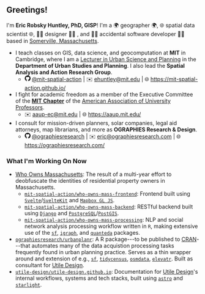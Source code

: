 ## Greetings!

I'm **Eric Robsky Huntley, PhD, GISP**! I'm a 🌍 geographer 🌍, 🌐 spatial data scientist 🌐, 🧑‍🎨 designer 🧑‍🎨 , and 🧑‍💻 accidental software developer 🧑‍💻 based in [Somerville, Massachusetts](https://duckduckgo.com/?q=Somerville%2C+MA&rpl=1&atb=v411-1&iaxm=maps&bbox=-71.09878383918205%2C42.38710356024365%2C-71.0975662584742%2C42.38620424004932).

- I teach classes on GIS, data science, and geocomputation at **MIT** in Cambridge, where I am a [Lecturer in Urban Science and Planning](https://dusp.mit.edu/people/eric-robsky-huntley) in the **Department of Urban Studies and Planning**. I also lead the **Spatial Analysis and Action Research Group**.
  - <img src="github.svg" alt="GitHub Logo" width="15" height="15" /> [@mit-spatial-action](https://github.com/mit-spatial-action) | ✉️ ehuntley@mit.edu | 🌐 https://mit-spatial-action.github.io/
- I fight for academic freedom as a member of the Executive Committee of the [**MIT Chapter**](https://aaup.mit.edu/) of the [American Association of University Professors](https://www.aaup.org/).
  - ✉️ aaup-ec@mit.edu | 🌐 https://aaup.mit.edu/
- I consult for mission-driven planners, solar companies, legal aid attorneys, map librarians, and more as **OGRAPHIES Research & Design**.
  - <img src="github.svg" alt="GitHub Logo" width="15" height="15" /> [@ographiesresearch](https://github.com/ographiesresearch) | ✉️ eric@ographiesresearch.com | 🌐 https://ographiesresearch.com/

### What I'm Working On Now

- [Who Owns Massachusetts](https://github.com/orgs/mit-spatial-action/projects/2): The result of a multi-year effort to deobfuscate the identities of residential property owners in Massachusetts.
  - [`mit-spatial-action/who-owns-mass-frontend`](https://github.com/mit-spatial-action/who-owns-mass-frontend): Frontend built using [`Svelte`](https://github.com/sveltejs/svelte)/[`SvelteKit`](https://github.com/sveltejs/kit) and [`Mapbox GL JS`](https://github.com/mapbox/mapbox-gl-js).
  - [`mit-spatial-action/who-owns-mass-backend`](https://github.com/mit-spatial-action/who-owns-mass-backend): RESTful backend built using [`Django`](https://github.com/django/django) and [`PostgreSQL`](https://www.postgresql.org/)/[`PostGIS`](https://postgis.net/).
  - [`mit-spatial-action/who-owns-mass-processing`](https://github.com/mit-spatial-action/who-owns-mass-processing): NLP and social network analysis processing workflow written in `R`, making extensive use of the [`sf`](https://github.com/r-spatial/sf), [`igraph`](https://github.com/igraph/igraph), and [`quanteda`](https://github.com/quanteda/quanteda) packages.
- [`ographiesresearch/urbanplanr`](https://github.com/ographiesresearch/urbanplanr): A R package---to be published to [CRAN](https://cran.r-project.org/)---that automates many of the data acquistion processing tasks frequently found in urban planning practice. Serves as a thin wrapper around and extension of e.g., [`sf`](https://github.com/r-spatial/sf), [`tidycensus`](https://github.com/walkerke/tidycensus), [`osmdata`](https://github.com/ropensci/osmdata), [`elevatr`](https://github.com/USEPA/elevatr). Built as consultant for [Utile Design](https://www.utiledesign.com/).
- [`utile-design/utile-design.github.io`](https://github.com/utile-design/utile-design.github.io): Documentation for [Utile Design](https://www.utiledesign.com/)'s internal workflows, systems and tech stacks, built using [`astro`](https://github.com/withastro/astro) and [`starlight`](https://github.com/withastro/starlight).
